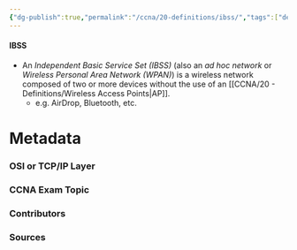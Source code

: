 ```yaml
---
{"dg-publish":true,"permalink":"/ccna/20-definitions/ibss/","tags":["defs_ccna"],"created":"2023-11-04T12:45:23.000-07:00","updated":"2023-11-08T12:56:58.026-08:00"}
---
```


#### IBSS
- An *Independent Basic Service Set (IBSS)* (also an *ad hoc network* or *Wireless Personal Area Network (WPAN)*) is a wireless network composed of two or more devices without the use of an [[CCNA/20 - Definitions/Wireless Access Points\|AP]].
	- e.g. AirDrop, Bluetooth, etc.


# Metadata
### OSI or TCP/IP Layer

### CCNA Exam Topic

### Contributors

### Sources
